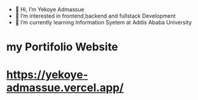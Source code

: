 - 👋 Hi, I’m  Yekoye Admassue
- 👀 I’m interested in frontend,backend and fullstack Development
- 🌱 I’m currently learning Information Syetem at Addis Ababa University
# my Portifolio Website

  # https://yekoye-admassue.vercel.app/

<!---
ykyadmas/ykyadmas is a ✨ special ✨ repository because its `README.md` (this file) appears on your GitHub profile.
You can click the Preview link to take a look at your changes.
--->
